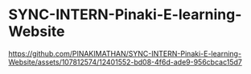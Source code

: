 # SYNC-INTERN-Pinaki-E-learning-Website


https://github.com/PINAKIMATHAN/SYNC-INTERN-Pinaki-E-learning-Website/assets/107812574/12401552-bd08-4f6d-ade9-956cbcac15d7

